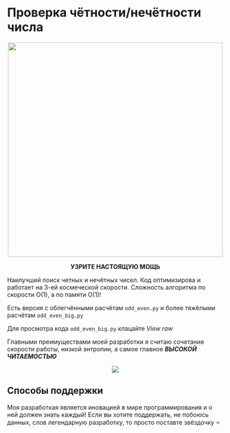 # Проверка чётности/нечётности числа

<p align="center">
 <img src="https://github.com/Omegon226/OddEven/assets/69383841/23c13d4c-80a5-43d9-864d-efd97d525ffc" height=500/>
</p>

<p align="center">
  <b>
    УЗРИТЕ НАСТОЯЩУЮ МОЩЬ
  </b>
</p>

Наилучший поиск четных и нечётных чисел. Код оптимизирова и работает на 3-ей космеческой скорости. Сложность алгоритма по скорости O(1), а по памяти O(1)!

Есть версия с облегчёнными расчётам `odd_even.py` и более тяжёлыми расчётам `odd_even_big.py`

Для просмотра кода `odd_even_big.py` клацайте *View raw*

Главными преимуществами моей разработки я считаю сочетание скорости работы, низкой энтропии, а самое главное ***ВЫСОКОЙ ЧИТАЕМОСТЬЮ***

<p align="center">
 <img src="https://github.com/Omegon226/OddEven/assets/69383841/0b9caf57-223d-41c1-80d0-8277fb125787"/>
</p>

## Способы поддержки

Моя разработкая является иновацией в мире программирования и о ней должен знать каждый! Если вы хотите поддержать, не побоюсь данных, слов легендарную разработку, то просто поставте звёздочку ⭐
